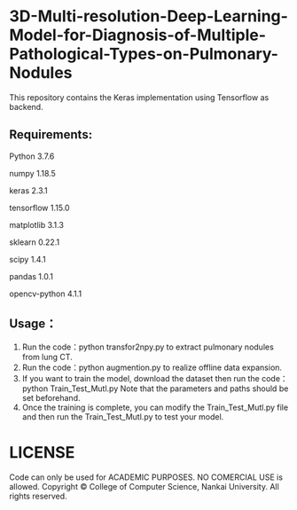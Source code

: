 # 3D-Multi-resolution-Deep-Learning-Model-for-Diagnosis-of-Multiple-Pathological-Types-on-Pulmonary-Nodules

This repository contains the Keras implementation using Tensorflow as backend.

## Requirements:

Python 3.7.6

numpy 1.18.5

keras 2.3.1

tensorflow 1.15.0

matplotlib 3.1.3

sklearn 0.22.1

scipy 1.4.1

pandas 1.0.1

opencv-python 4.1.1



## Usage：

1. Run the code：python transfor2npy.py to extract pulmonary nodules from lung CT.
2. Run the code：python augmention.py to realize offline data expansion.
3. If you want to train the model, download the dataset then run the code：python Train_Test_Mutl.py Note that the parameters and paths     should be set beforehand.
4. Once the training is complete, you can modify the Train_Test_Mutl.py file and then run the Train_Test_Mutl.py to test your model.

# LICENSE

Code can only be used for ACADEMIC PURPOSES. NO COMERCIAL USE is allowed. Copyright © College of Computer Science, Nankai University. All rights reserved.
